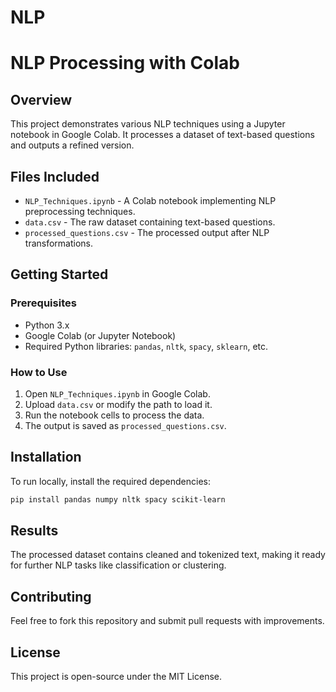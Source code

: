 # NLP
# NLP Processing with Colab

## Overview
This project demonstrates various NLP techniques using a Jupyter notebook in Google Colab. It processes a dataset of text-based questions and outputs a refined version.

## Files Included
- `NLP_Techniques.ipynb` - A Colab notebook implementing NLP preprocessing techniques.
- `data.csv` - The raw dataset containing text-based questions.  
- `processed_questions.csv` - The processed output after NLP transformations.

## Getting Started

### Prerequisites
- Python 3.x
- Google Colab (or Jupyter Notebook)
- Required Python libraries: `pandas`, `nltk`, `spacy`, `sklearn`, etc.

### How to Use
1. Open `NLP_Techniques.ipynb` in Google Colab.
2. Upload `data.csv` or modify the path to load it.
3. Run the notebook cells to process the data.
4. The output is saved as `processed_questions.csv`.

## Installation
To run locally, install the required dependencies:
```bash
pip install pandas numpy nltk spacy scikit-learn
```

## Results
The processed dataset contains cleaned and tokenized text, making it ready for further NLP tasks like classification or clustering.

## Contributing
Feel free to fork this repository and submit pull requests with improvements.

## License
This project is open-source under the MIT License.
